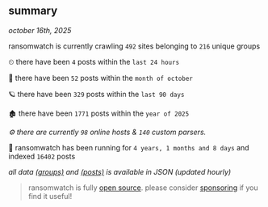 
## summary
_october 16th, 2025_

ransomwatch is currently crawling `492` sites belonging to `216` unique groups

⏲ there have been `4` posts within the `last 24 hours`

🦈 there have been `52` posts within the `month of october`

🪐 there have been `329` posts within the `last 90 days`

🏚 there have been `1771` posts within the `year of 2025`

_⚙️ there are currently `98` online hosts & `140` custom parsers._

🦕 ransomwatch has been running for `4 years, 1 months and 8 days` and indexed `16402` posts

_all data  [(groups)](http://ransomwhat.telemetry.ltd/groups) and [(posts)](http://ransomwhat.telemetry.ltd/posts) is available in JSON (updated hourly)_

> ransomwatch is fully [open source](https://github.com/joshhighet/ransomwatch#ransomwatch--). please consider [sponsoring](https://github.com/sponsors/joshhighet) if you find it useful!

